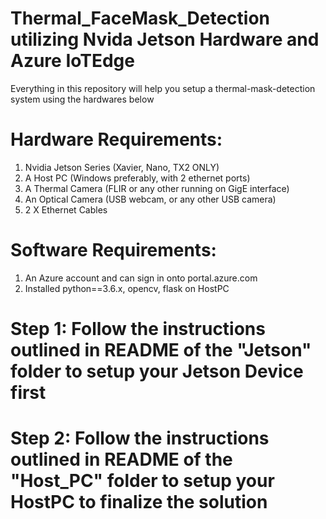 # Thermal_FaceMask_Detection utilizing Nvida Jetson Hardware and Azure IoTEdge

Everything in this repository will help you setup a thermal-mask-detection system using the hardwares below

# Hardware Requirements:
1. Nvidia Jetson Series (Xavier, Nano, TX2 ONLY)
2. A Host PC (Windows preferably, with 2 ethernet ports)
3. A Thermal Camera (FLIR or any other running on GigE interface)
4. An Optical Camera (USB webcam, or any other USB camera)
5. 2 X Ethernet Cables

# Software Requirements:
1. An Azure account and can sign in onto portal.azure.com
2. Installed python==3.6.x, opencv, flask on HostPC

# Step 1: Follow the instructions outlined in README of the "Jetson" folder to setup your Jetson Device first
# Step 2: Follow the instructions outlined in README of the "Host_PC" folder to setup your HostPC to finalize the solution

